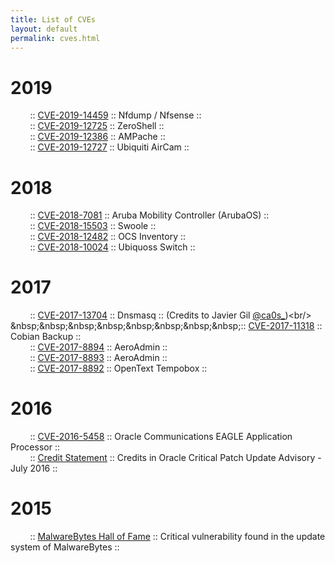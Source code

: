 ```yaml
---
title: List of CVEs
layout: default
permalink: cves.html
---
```


# 2019
&nbsp;&nbsp;&nbsp;&nbsp;&nbsp;&nbsp;&nbsp;&nbsp;:: [CVE-2019-14459](https://cve.mitre.org/cgi-bin/cvename.cgi?name=CVE-2019-14459) :: Nfdump / Nfsense :: <br />
&nbsp;&nbsp;&nbsp;&nbsp;&nbsp;&nbsp;&nbsp;&nbsp;:: [CVE-2019-12725](https://cve.mitre.org/cgi-bin/cvename.cgi?name=CVE-2019-12725) :: ZeroShell :: <br />
&nbsp;&nbsp;&nbsp;&nbsp;&nbsp;&nbsp;&nbsp;&nbsp;:: [CVE-2019-12386](https://cve.mitre.org/cgi-bin/cvename.cgi?name=CVE-2019-12386) :: AMPache :: <br />
&nbsp;&nbsp;&nbsp;&nbsp;&nbsp;&nbsp;&nbsp;&nbsp;:: [CVE-2019-12727](https://cve.mitre.org/cgi-bin/cvename.cgi?name=CVE-2019-12727) :: Ubiquiti AirCam :: <br />

# 2018
&nbsp;&nbsp;&nbsp;&nbsp;&nbsp;&nbsp;&nbsp;&nbsp;:: [CVE-2018-7081](https://cve.mitre.org/cgi-bin/cvename.cgi?name=CVE-2018-7081) :: Aruba Mobility Controller (ArubaOS) :: <br />
&nbsp;&nbsp;&nbsp;&nbsp;&nbsp;&nbsp;&nbsp;&nbsp;:: [CVE-2018-15503](https://cve.mitre.org/cgi-bin/cvename.cgi?name=CVE-2018-15503) :: Swoole :: <br />
&nbsp;&nbsp;&nbsp;&nbsp;&nbsp;&nbsp;&nbsp;&nbsp;:: [CVE-2018-12482](https://cve.mitre.org/cgi-bin/cvename.cgi?name=CVE-2018-12482) :: OCS Inventory :: <br />
&nbsp;&nbsp;&nbsp;&nbsp;&nbsp;&nbsp;&nbsp;&nbsp;:: [CVE-2018-10024](https://cve.mitre.org/cgi-bin/cvename.cgi?name=CVE-2018-10024) :: Ubiquoss Switch :: <br/>

# 2017

&nbsp;&nbsp;&nbsp;&nbsp;&nbsp;&nbsp;&nbsp;&nbsp;:: [CVE-2017-13704](https://cve.mitre.org/cgi-bin/cvename.cgi?name=CVE-2017-13704) :: Dnsmasq :: (Credits to Javier Gil [@ca0s_](https://twitter.com/ca0s_))<br/>
&nbsp;&nbsp;&nbsp;&nbsp;&nbsp;&nbsp;&nbsp;&nbsp;:: [CVE-2017-11318](https://cve.mitre.org/cgi-bin/cvename.cgi?name=CVE-2017-11318) :: Cobian Backup ::<br/>
&nbsp;&nbsp;&nbsp;&nbsp;&nbsp;&nbsp;&nbsp;&nbsp;:: [CVE-2017-8894](https://cve.mitre.org/cgi-bin/cvename.cgi?name=CVE-2017-8894) :: AeroAdmin ::<br/>
&nbsp;&nbsp;&nbsp;&nbsp;&nbsp;&nbsp;&nbsp;&nbsp;:: [CVE-2017-8893](https://cve.mitre.org/cgi-bin/cvename.cgi?name=CVE-2017-8893) :: AeroAdmin ::<br/>
&nbsp;&nbsp;&nbsp;&nbsp;&nbsp;&nbsp;&nbsp;&nbsp;:: [CVE-2017-8892](https://cve.mitre.org/cgi-bin/cvename.cgi?name=CVE-2017-8892) :: OpenText Tempobox :: 

# 2016
&nbsp;&nbsp;&nbsp;&nbsp;&nbsp;&nbsp;&nbsp;&nbsp;:: [CVE-2016-5458](http://cve.mitre.org/cgi-bin/cvename.cgi?name=CVE-2016-5458) :: Oracle Communications EAGLE Application Processor ::
<br/>
&nbsp;&nbsp;&nbsp;&nbsp;&nbsp;&nbsp;&nbsp;&nbsp;:: [Credit Statement](http://www.oracle.com/technetwork/security-advisory/cpujul2016-2881720.html) :: Credits in Oracle Critical Patch Update Advisory - July 2016 ::

# 2015
&nbsp;&nbsp;&nbsp;&nbsp;&nbsp;&nbsp;&nbsp;&nbsp;:: [MalwareBytes Hall of Fame](
https://forums.malwarebytes.org/index.php?/topic/158251-malwarebytes-hall-of-fame/) :: Critical vulnerability found in the update system of MalwareBytes ::

